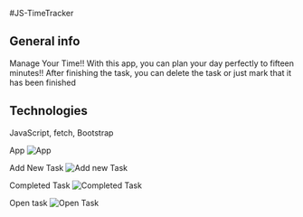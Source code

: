#JS-TimeTracker
## General info
Manage Your Time!! 
With this app, you can plan your day perfectly to fifteen minutes!!
After finishing the task, you can delete the task or just mark that it has been finished

## Technologies
JavaScript, fetch, Bootstrap


App
![App](https://user-images.githubusercontent.com/49255578/218499886-a79dcb06-e656-43c3-95b2-c44f9995d4dc.png)

Add New Task 
![Add new Task](https://user-images.githubusercontent.com/49255578/218499880-a119003b-0956-44fe-9960-9cb1ad04b214.png)

Completed Task
![Completed Task](https://user-images.githubusercontent.com/49255578/218499887-028a28be-3acb-41db-a3a7-9a564c106092.png)

Open task
![Open Task](https://user-images.githubusercontent.com/49255578/218499890-47dd56c9-abce-46b9-8435-9edaeca15525.png)
